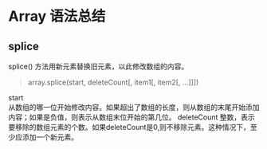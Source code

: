 # Array 语法总结
## splice
splice() 方法用新元素替换旧元素，以此修改数组的内容。
> array.splice(start, deleteCount[, item1[, item2[, ...]]])

start  
从数组的哪一位开始修改内容。如果超出了数组的长度，则从数组的末尾开始添加内容；如果是负值，则表示从数组末位开始的第几位。
deleteCount
整数，表示要移除的数组元素的个数。如果deleteCount是0,则不移除元素。这种情况下，至少应添加一个新元素。